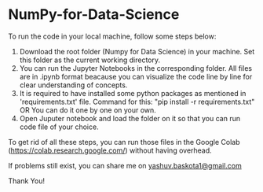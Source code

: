 # NumPy-for-Data-Science

To run the code in your local machine, follow some steps below:

1. Download the root folder (Numpy for Data Science) in your machine. Set this folder as the current working directory.
2. You can run the Jupyter Notebooks in the corresponding folder. All files are in .ipynb format beacause you can visualize the code line by line for clear understanding of concepts.
3. It is required to have installed some python packages as mentioned in 'requirements.txt' file. Command for this: "pip install -r requirements.txt" OR You can do it one by one on your own.
4. Open Juputer notebook and load the folder on it so that you can run code file of your choice. 

To get rid of all these steps, you can run those files in the Google Colab (https://colab.research.google.com/) without having overhead.

If problems still exist, you can share me on yashuv.baskota1@gmail.com

Thank You!


